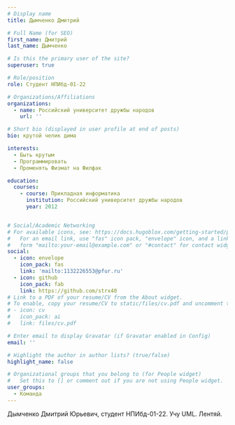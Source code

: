 ```yaml
---
# Display name
title: Дымченко Дмитрий

# Full Name (for SEO)
first_name: Дмитрий
last_name: Дымченко

# Is this the primary user of the site?
superuser: true

# Role/position
role: Студент НПИбд-01-22

# Organizations/Affiliations
organizations:
  - name: Российский университет дружбы народов
    url: ''

# Short bio (displayed in user profile at end of posts)
bio: крутой челик дима

interests:
  - Быть крутым
  - Программировать
  - Променять Физмат на Филфак

education:
  courses:
    - course: Прикладная информатика
      institution: Российский университет дружбы народов
      year: 2012


# Social/Academic Networking
# For available icons, see: https://docs.hugoblox.com/getting-started/page-builder/#icons
#   For an email link, use "fas" icon pack, "envelope" icon, and a link in the
#   form "mailto:your-email@example.com" or "#contact" for contact widget.
social:
  - icon: envelope
    icon_pack: fas
    link: 'mailto:1132226553@pfur.ru'
  - icon: github
    icon_pack: fab
    link: https://github.com/strx40
# Link to a PDF of your resume/CV from the About widget.
# To enable, copy your resume/CV to static/files/cv.pdf and uncomment the lines below.
# - icon: cv
#   icon_pack: ai
#   link: files/cv.pdf

# Enter email to display Gravatar (if Gravatar enabled in Config)
email: ''

# Highlight the author in author lists? (true/false)
highlight_name: false

# Organizational groups that you belong to (for People widget)
#   Set this to [] or comment out if you are not using People widget.
user_groups:
  - Команда
---
```


Дымченко Дмитрий Юрьевич, студент НПИбд-01-22. 
Учу UML. Лентяй.